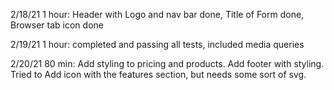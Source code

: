 2/18/21
1 hour: Header with Logo and nav bar done, Title of Form done, Browser tab icon done

2/19/21
1 hour: completed and passing all tests, included media queries

2/20/21
80 min: Add styling to pricing and products. Add footer with styling. Tried to Add icon with the features section, but needs some sort of svg. 